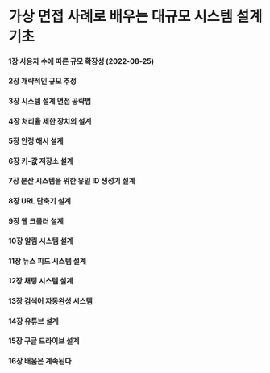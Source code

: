 # 가상 면접 사례로 배우는 대규모 시스템 설계 기초

#### 1장 사용자 수에 따른 규모 확장성 (2022-08-25)

#### 2장 개략적인 규모 추정

#### 3장 시스템 설계 면접 공략법

#### 4장 처리율 제한 장치의 설계

#### 5장 안정 해시 설계

#### 6장 키-값 저장소 설계

#### 7장 분산 시스템을 위한 유일 ID 생성기 설계

#### 8장 URL 단축기 설계

#### 9장 웹 크롤러 설계

#### 10장 알림 시스템 설계

#### 11장 뉴스 피드 시스템 설계

#### 12장 채팅 시스템 설계

#### 13장 검색어 자동완성 시스템

#### 14장 유튜브 설계

#### 15장 구글 드라이브 설계

#### 16장 배움은 계속된다

